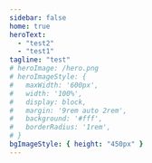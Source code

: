 ```yaml
---
sidebar: false
home: true
heroText:
  - "test2"
  - "test1"
tagline: "test"
# heroImage: /hero.png
# heroImageStyle: {
#   maxWidth: '600px',
#   width: '100%',
#   display: block,
#   margin: '9rem auto 2rem',
#   background: '#fff',
#   borderRadius: '1rem',
# }
bgImageStyle: { height: "450px" }
---
```


<style>
/* * {
    padding: 0;
    margin: 0;
    box-sizing: border-box;
    font-family: "Roboto";
    font-weight: 100;
  } */
  
  /* body {
    font-size: 18px;
    color: hsla(210deg, 100%, 100%, 1);
    width: 100vw;
    height: 100vh;
    display: flex;
    justify-content: center;
    align-items: center;
  } */
  
 .hero h1 {
    text-transform: uppercase;
    letter-spacing: 1.5em;
    font-size: clamp(1em, 5vw, 4em);
    animation: breath 10000ms ease-in-out infinite alternate;
  }
 h1 > .last {
    letter-spacing: 0;
    z-index:100;
  }
  
  @keyframes breath {
    0% {
      transform: scale(1);
    }
    100% {
      transform: scale(1.1);
    }
  }
  
  canvas {
    position: absolute;
    top: 0;
    left: 0;
    margin: 0;
    padding: 0;
    background-color: hsla(240deg, 20%, 20%, 1);

  }
  
</style>
<!-- <script>
window.addEventListener('load', (event) => {
(function () {
    const canvas = document.getElementById("lines");
    const ctx = canvas.getContext("2d");
    let width;
    let height;
    class Line {
      constructor(origin, size, length, color, style = "pattern") {
        this.size = size;
        this.origin = origin;
        this.length = length;
        this.color = color;
        this.style = style;
        this.origin = `M${origin.x},${origin.y}`;
        this.offSet = 0;
        this.line = null;
        this.offSetSpeed = length / size;
      }
      getColorString() {
        return `hsla(${this.color.h}deg,${this.color.s}%,${this.color.l}%,${this.color.a})`;
      }
      generators() {
        return [
          {
            line: `h${this.size}`,
            mag: this.size
          },
          {
            line: `h-${this.size}`,
            mag: this.size
          },
          {
            line: `v${this.size}`,
            mag: this.size
          },
          {
            line: `v-${this.size}`,
            mag: this.size
          },
          {
            line: `l${this.size},${this.size}`,
            mag: Math.hypot(this.size, this.size)
          },
          {
            line: `l${this.size}-${this.size}`,
            mag: Math.hypot(this.size, this.size)
          },
          {
            line: `l-${this.size},${this.size}`,
            mag: Math.hypot(this.size, this.size)
          },
          {
            line: `l-${this.size}-${this.size}`,
            mag: Math.hypot(this.size, this.size)
          }
        ];
      }
      generate() {
        let segments = this.generators(this.size);
        let path = this.origin;
        let mag = 0;
        let fragment;
        let i;
        for (i = 0; i < this.length; i += 1) {
          fragment = segments[(Math.random() * segments.length) | 0];
          path += ` ${fragment.line}`;
          mag += fragment.mag;
        }
        this.line = {
          path,
          mag
        };
        return this;
      }
      renderStyle(style) {
        if (style === "glitches") {
          ctx.lineDashOffset = this.line.mag + this.offSet;
          ctx.setLineDash([
            this.size ** 1.5,
            (this.line.mag / this.length) * this.size ** 2
          ]);
          this.offSet += 20;
          // this.size / (this.size ** 2);
          ctx.lineWidth = 2;
          return this;
        }
        if (style === "pattern") {
          ctx.lineDashOffset = this.line.mag - this.offSet;
          ctx.setLineDash([this.line.mag, this.line.mag]);
          this.offSet += 10;
          //this.size / (this.size ** 100);
          ctx.lineWidth = 0.2;
        }
      }
      mutatePath() {
        let lineFragment = this.line.path.split(" ").slice(1);
        let generator = this.generators();
        lineFragment[(Math.random() * lineFragment.length) | 0] =
          generator[(Math.random() * generator.length) | 0].line;
        this.line.path = `${this.line.path.split(" ")[0]} ${lineFragment.join(
          " "
        )}`;
      }
      draw() {
        !this.line && this.generate();

        ctx.strokeStyle = this.getColorString();
        this.renderStyle(this.style);
        ctx.lineCap = "round";
        ctx.lineJoin = "round";
        ctx.stroke(new Path2D(this.line.path));
        return this;
      }
    }
    function clear() {
      ctx.fillStyle = `hsla(200deg, 20%, 10%, 0.3)`;
      ctx.fillRect(0, 0, width, height);
    }
    function generateLines(amount) {
      let lines = [];
      let styles = [
        {
          size: 1.25,
          style: "pattern",
          color: { h: 210, s: 100, l: 70, a: 0.5 }
        },
        { size: 2.5, style: "pattern", color: { h: 190, s: 90, l: 50, a: 0.3 } },
        { size: 5, style: "pattern", color: { h: 210, s: 70, l: 60, a: 0.2 } },
        { size: 10, style: "pattern", color: { h: 310, s: 80, l: 55, a: 0.15 } },
        { size: 20, style: "pattern", color: { h: 200, s: 25, l: 35, a: 0.12 } },
        { size: 20, style: "pattern", color: { h: 210, s: 20, l: 40, a: 0.12 } },
        { size: 40, style: "pattern", color: { h: 190, s: 40, l: 50, a: 0.12 } },
        { size: 80, style: "pattern", color: { h: 220, s: 50, l: 60, a: 0.12 } },
        { size: 40, style: "glitches", color: { h: 300, s: 100, l: 50, a: 0.3 } },
        { size: 20, style: "glitches", color: { h: 210, s: 100, l: 50, a: 0.3 } },
        { size: 60, style: "glitches", color: { h: 30, s: 100, l: 50, a: 0.3 } }
      ];
      for (let i = 0; i < amount; i += 1) {
        let style = styles[(Math.random() ** 2 * styles.length) | 0];
        lines.push(
          new Line(
            { x: width * 0.5, y: height * 0.5 },
            style.size,
            500 + Math.random() * 1000,
            style.color,
            style.style
          )
        );
      }
      return lines;
    }
    let id;
    function resize() {
      id = cancelAnimationFrame(id);
      width = window.innerWidth;
      height = window.innerHeight;
      canvas.width = width;
      canvas.height = height;
      const lines = generateLines(40);
      function update() {
        if (!(id % 3)) {
          clear();
          lines.forEach((line) => {
            line.draw();
            if (!(id % 5) && Math.random() > 0.95) {
              line.mutatePath();
            }
          });
        }
        id = requestAnimationFrame(update);
      }
      id = requestAnimationFrame(update);
    }
    window.addEventListener("resize", resize, {
      passive: true
    });
    resize();
  })();
});
</script> -->
